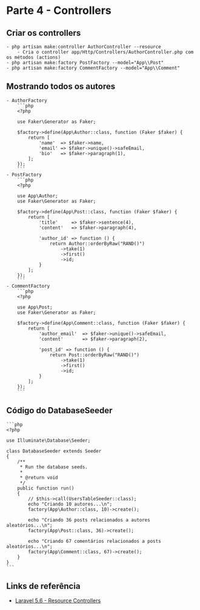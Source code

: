 
# Parte 4 - Controllers

## Criar os controllers
    - php artisan make:controller AuthorController --resource
        - Cria o controller app/Http/Controllers/AuthorController.php com os métodos (actions) 
    - php artisan make:factory PostFactory --model="App\\Post"
    - php artisan make:factory CommentFactory --model="App\\Comment"

## Mostrando todos os autores
    - AuthorFactory
        ```php
        <?php

        use Faker\Generator as Faker;

        $factory->define(App\Author::class, function (Faker $faker) {
            return [
                'name'  => $faker->name,
                'email' => $faker->unique()->safeEmail,
                'bio'   => $faker->paragraph(1),
            ];
        });
        ```
    - PostFactory
        ```php
        <?php

        use App\Author;
        use Faker\Generator as Faker;

        $factory->define(App\Post::class, function (Faker $faker) {
            return [
                'title'     => $faker->sentence(4),
                'content'   => $faker->paragraph(4),
                
                'author_id' => function () {
                    return Author::orderByRaw("RAND()")
                        ->take(1)
                        ->first()
                        ->id;
                }
            ];
        });
        ```
    - CommentFactory
        ```php
        <?php

        use App\Post;
        use Faker\Generator as Faker;

        $factory->define(App\Comment::class, function (Faker $faker) {
            return [
                'author_email'  => $faker->unique()->safeEmail,
                'content'       => $faker->paragraph(2),

                'post_id' => function () {
                    return Post::orderByRaw("RAND()")
                        ->take(1)
                        ->first()
                        ->id;
                }
            ];
        });
        ```

## Código do DatabaseSeeder
    ```php
    <?php

    use Illuminate\Database\Seeder;

    class DatabaseSeeder extends Seeder
    {
        /**
         * Run the database seeds.
         *
         * @return void
         */
        public function run()
        {
            // $this->call(UsersTableSeeder::class);
            echo "Criando 10 autores...\n";
            factory(App\Author::class, 10)->create();

            echo "Criando 36 posts relacionados a autores aleatórios...\n";
            factory(App\Post::class, 36)->create();

            echo "Criando 67 comentários relacionados a posts aleatórios...\n";
            factory(App\Comment::class, 67)->create();
        }
    }
    ```

## Links de referência
- [Laravel 5.6 - Resource Controllers](https://laravel.com/docs/5.6/controllers#resource-controllers)
